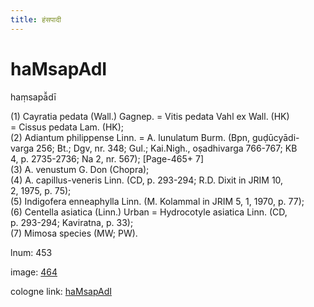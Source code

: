 ```yaml
---
title: हंसपादी
---
```


# haMsapAdI

haṃsapā̆dī  <div n="P" />(1) Cayratia pedata (Wall.) Gagnep. = Vitis pedata Vahl ex Wall. (HK) <div n="lb" />= Cissus pedata Lam. (HK); <div n="P" />(2) Adiantum philippense Linn. = A. lunulatum Burm. (Bpn, guḍūcyādi- <div n="lb" />varga 256; Bt.; Dgv, nr. 348; Gul.; Kai.Nigh., oṣadhivarga 766-767; KB <div n="lb" />4, p. 2735-2736; Na 2, nr. 567); [Page-465+ 7] <div n="P" />(3) A. venustum G. Don (Chopra); <div n="P" />(4) A. capillus-veneris Linn. (CD, p. 293-294; R.D. Dixit in JRIM 10, <div n="lb" />2, 1975, p. 75); <div n="P" />(5) Indigofera enneaphylla Linn. (M. Kolammal in JRIM 5, 1, 1970, p. 77); <div n="P" />(6) Centella asiatica (Linn.) Urban = Hydrocotyle asiatica Linn. (CD, <div n="lb" />p. 293-294; Kaviratna, p. 33); <div n="P" />(7) Mimosa species (MW; PW).

lnum: 453

image: [464](https://www.sanskrit-lexicon.uni-koeln.de/scans/csl-apidev/servepdf.php?dict=snp&page=464)

cologne link: [haMsapAdI](https://sanskrit-lexicon.uni-koeln.de/scans/csl-apidev/getword.php?dict=snp&key=haMsapAdI)

